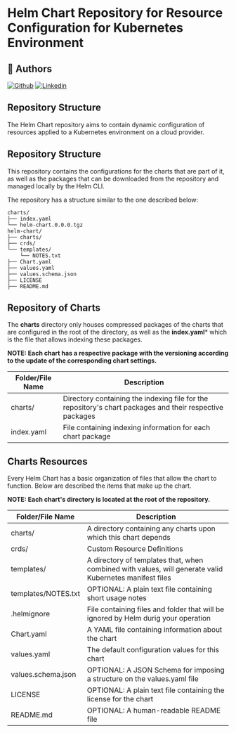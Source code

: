 # Helm Chart Repository for Resource Configuration for Kubernetes Environment

## 🔗 Authors
[![Github](https://img.shields.io/badge/my_portfolio-000?style=for-the-badge&logo=ko-fi&logoColor=white)](https://www.github.com/viniciusmpacheco)
[![Linkedin](https://img.shields.io/badge/linkedin-0A66C2?style=for-the-badge&logo=linkedin&logoColor=white)](https://www.linkedin.com/in/viniciusmpacheco)
## Repository Structure

The Helm Chart repository aims to contain dynamic configuration of resources applied to a Kubernetes environment on a cloud provider.
## Repository Structure

This repository contains the configurations for the charts that are part of it, as well as the packages that can be downloaded from the repository and managed locally by the Helm CLI.

The repository has a structure similar to the one described below:

```
charts/
├── index.yaml
└── helm-chart.0.0.0.tgz
helm-chart/
├── charts/
├── crds/
└── templates/
    └── NOTES.txt
├── Chart.yaml
├── values.yaml
├── values.schema.json
├── LICENSE
├── README.md
```

## Repository of Charts

The **charts** directory only houses compressed packages of the charts that are configured in the root of the directory, as well as the **index.yaml*** which is the file that allows indexing these packages.

**NOTE: Each chart has a respective package with the versioning according to the update of the corresponding chart settings.**

| Folder/File Name      | Description           |
|-----------------------|-----------------------|
| charts/               | Directory containing the indexing file for the repository's chart packages and their respective packages           |
| index.yaml            | File containing indexing information for each chart package           |

## Charts Resources

Every Helm Chart has a basic organization of files that allow the chart to function. Below are described the items that make up the chart.

**NOTE: Each chart's directory is located at the root of the repository.**

| Folder/File Name      | Description           |
|-----------------------|-----------------------|
| charts/               | A directory containing any charts upon which this chart depends |
| crds/                 | Custom Resource Definitions |
| templates/            | A directory of templates that, when combined with values, will generate valid Kubernetes manifest files |
| templates/NOTES.txt   | OPTIONAL: A plain text file containing short usage notes |
| .helmignore           | File containing files and folder that will be ignored by Helm durig your operation |
| Chart.yaml            | A YAML file containing information about the chart |
| values.yaml           | The default configuration values for this chart |
| values.schema.json    | OPTIONAL: A JSON Schema for imposing a structure on the values.yaml file |
| LICENSE               | OPTIONAL: A plain text file containing the license for the chart |
| README.md             | OPTIONAL: A human-readable README file |
